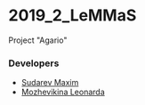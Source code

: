# 2019_2_LeMMaS

Project "Agario"

### Developers
<a name="developers"></a>

- [Sudarev Maxim](https://github.com/smi97)
- [Mozhevikina Leonarda](https://github.com/ledka17)